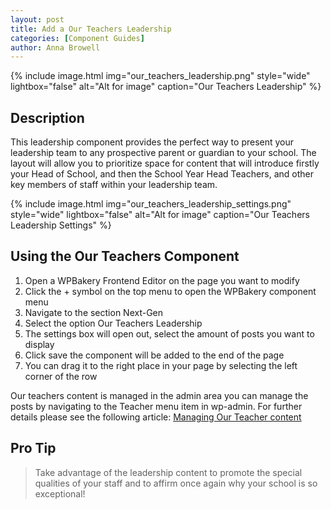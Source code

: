 ```yaml
---
layout: post
title: Add a Our Teachers Leadership
categories: [Component Guides]
author: Anna Browell
---
```

{% include image.html img="our_teachers_leadership.png" style="wide" lightbox="false" alt="Alt for image" caption="Our Teachers Leadership" %}


## Description

This leadership component provides the perfect way to present your leadership team to any prospective parent or guardian to your school. The layout will allow you to prioritize space for content that will introduce firstly your Head of School, and then the School Year Head Teachers, and other key members of staff within your leadership team. 


{% include image.html img="our_teachers_leadership_settings.png" style="wide" lightbox="false" alt="Alt for image" caption="Our Teachers Leadership Settings" %}


## Using the Our Teachers Component

1. Open a WPBakery Frontend Editor on the page you want to modify
2. Click the + symbol on the top menu to open the WPBakery component menu
3. Navigate to the section Next-Gen
4. Select the option Our Teachers Leadership
5. The settings box will open out, select the amount of posts you want to display
6. Click save the component will be added to the end of the page
7. You can drag it to the right place in your page by selecting the left corner of the row

Our teachers content is managed in the admin area you can manage the posts by navigating to the Teacher menu item in wp-admin. For further details please see the following article:
[Managing Our Teacher content](/Shutta-Cognita-NextGen/CPT-Teachers/)

## Pro Tip
> Take advantage of the leadership content to promote the special qualities of your staff and to affirm once again why your school is so exceptional!

